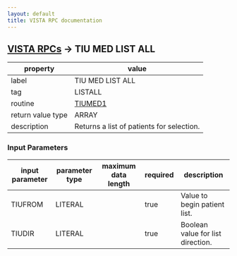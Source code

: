 ```yaml
---
layout: default
title: VISTA RPC documentation
---
```




## [VISTA RPCs](TableOfContent.md) &#8594; TIU MED LIST ALL 

 property | value 
--- | --- 
 label | TIU MED LIST ALL
 tag | LISTALL
 routine | [TIUMED1](http://code.osehra.org/dox/Routine_TIUMED1_source.html)
 return value type | ARRAY
 description | Returns a list of patients for selection.

### Input Parameters

| input parameter | parameter type | maximum data length | required | description | 
| --- | --- | --- | --- | --- | 
| TIUFROM | LITERAL |  | true | Value to begin patient list. | 
| TIUDIR | LITERAL |  | true | Boolean value for list direction. | 